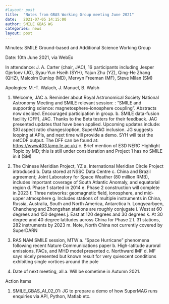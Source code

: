 ```yaml
---
#layout: post
title:  "Notes from GBAS Working Group meeting June 2021"
date:   2021-07-05 14:15:00
author: SMILE GBAS WG
categories: news
layout: post
---
```

Minutes: SMILE Ground-based and Additional Science Working Group

Date: 10th June 2021, via WebEx

In attendance: J. A. Carter (chair, JAC), 16 participants including Jesper Gjerloev (JG), Syau-Yun Hseih (SYH),  Yajun Zhu (YZ), Qing-He Zhang (QHZ), Malcolm Dunlop (MD), Mervyn Freeman (MF), Steve Milan (SM)

Apologies: M.-T. Walach, J. Manuel, B. Walsh

1.	Welcome, JAC
a.	Reminder about Royal Astronomical Society National Astronomy Meeting and SMILE relevant session: : “SMILE and supporting science: magnetosphere-ionosphere coupling”. Abstracts now decided. Encouraged participation in group. 
b.	SMILE data-fusion facility (DFF), JAC. Thanks to the Beta testers for their feedback. JAC presented updates that have been applied. Upcoming updates include: SXI aspect ratio changes/option, SuperMAG inclusion. JG suggests looping at APIs, and next time will provide a demo. SYH will test the netCDF output. The DFF can be found at: https://www403.lamp.le.ac.uk/
c.	Brief mention of E3D NERC Highlight Topic by MD; this is still under consideration and Project 1 has no SMILE in it (SM)

2.	The Chinese Meridian Project, YZ
a.	International Meridian Circle Project introduced
b.	Data stored at NSSC Data Centre
c.	China and Brazil agreement; Joint Laboratory for Space Weather (80 million RMB), includes important coverage of South Atlantic Anomaly, and equatorial region
d.	Phase 1 started in 2014
e.	Phase 2 construction will complete in 2023
f.	Three networks: geomagnetic field, ionosphere, and mid-upper atmosphere
g.	Includes stations of multiple instruments in China, Russia, Australia, South and North America, Antarctica
h.	Longyearbyen, Chancheng and Zhongshan stations are roughly conjugate
i.	West at 60 degrees and 150 degrees
j.	East at 120 degrees and 30 degrees
k.	At 30 degree and 40 degree latitudes across China for Phase 2
l.	31 stations, 282 instruments by 2023
m.	Note, North China not currently covered by SuperDARN

3.	RAS NAM SMILE session, MTW
a.	“Space Hurricane” phenomena following recent Nature Communications paper
b.	High-latitude auroral emissions, FACs, and MHD model presented
c.	Northward IMF
d.	MF says nicely presented but known result for very quiescent conditions exhibiting single vortices around the pole

4.	Date of next meeting, all
a.	Will be sometime in Autumn 2021. 

Action Items

1.	SMILE_GBAS_AI_02_01: JG to prepare a demo of how SuperMAG runs enquiries via API, Python, Matlab etc.

